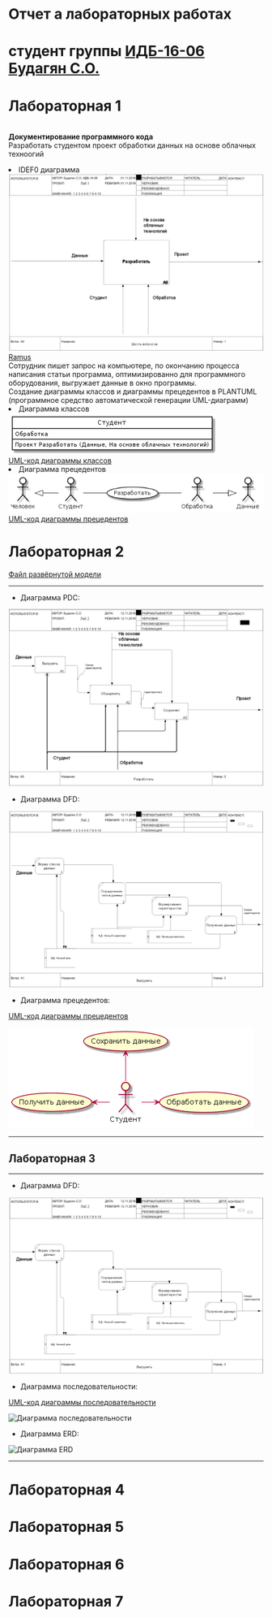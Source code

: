 # Отчет а лабораторных работах
# студент группы [ИДБ-16-06](https://github.com/stankin/design-1/wiki/list-idb-16-06) [Будагян С.О.](https://github.com/sofiya1661/sofiya1661.github.io)
# Лабораторная 1
<br> **Документирование программного кода**
<br>  Разработать студентом проект обработки данных на основе облачных техноогий
<br> <li> IDEF0 диаграмма
<br> ![Ramus](https://github.com/sofiya1661/sofiya1661.github.io/blob/master/model.png)
<br> [Ramus](https://github.com/sofiya1661/sofiya1661.github.io/blob/master/sixq%20(1).rsf)
<br> Сотрудник пишет запрос на компьютере, по окончанию процесса написания статьи программа, оптимизированно для программного оборудования, выгружает данные в окно программы.
<br> Создание диаграммы классов и диаграммы прецедентов в PLANTUML (программное средство автоматической генерации UML-диаграмм)
<br> <li> Диаграмма классов
<br> ![none](https://github.com/sofiya1661/sofiya1661.github.io/blob/master/PlantumClass.png)
<br> [UML-код диаграммы классов](https://github.com/sofiya1661/sofiya1661.github.io/blob/master/PlantumClassCode.txt)
<br> <li> Диаграмма прецедентов
<br> ![none](https://github.com/sofiya1661/sofiya1661.github.io/blob/master/PlantumPrec.png)
<br> [UML-код диаграммы прецедентов](https://github.com/sofiya1661/sofiya1661.github.io/blob/master/PlantumPrecCode.txt)
# Лабораторная 2
  
[Файл развёрнутой модели](https://github.com/sofiya1661/sofiya1661.github.io/blob/master/Лаба2.rsf)
***
+ Диаграмма PDC:

![диаграмма PDC](https://github.com/sofiya1661/sofiya1661.github.io/blob/master/pdc.png)


+ Диаграмма DFD:

![Диаграмма DFD](https://github.com/sofiya1661/sofiya1661.github.io/blob/master/dfd.png)


+ Диаграмма прецедентов:

[UML-код диаграммы прецедентов](https://github.com/sofiya1661/sofiya1661.github.io/blob/master/PrecCode.txt)

![Диаграмма прецедентов](https://github.com/sofiya1661/sofiya1661.github.io/blob/master/prec.png)
***
## Лабораторная 3
***
+ Диаграмма DFD:

![диаграмма DFD](https://github.com/sofiya1661/sofiya1661.github.io/blob/master/dfd.png)


+ Диаграмма последовательности:

[UML-код диаграммы последовательности](https://github.com/sggst/Besedin.github.io/blob/master/diaPosl.txt)

![Диаграмма последовательности](https://github.com/sggst/Besedin.github.io/blob/master/diaPoslPic.png)


+ Диаграмма ERD:

![Диаграмма ERD](https://github.com/sggst/Besedin.github.io/blob/master/erd.png)
***

# Лабораторная 4
# Лабораторная 5
# Лабораторная 6
# Лабораторная 7
